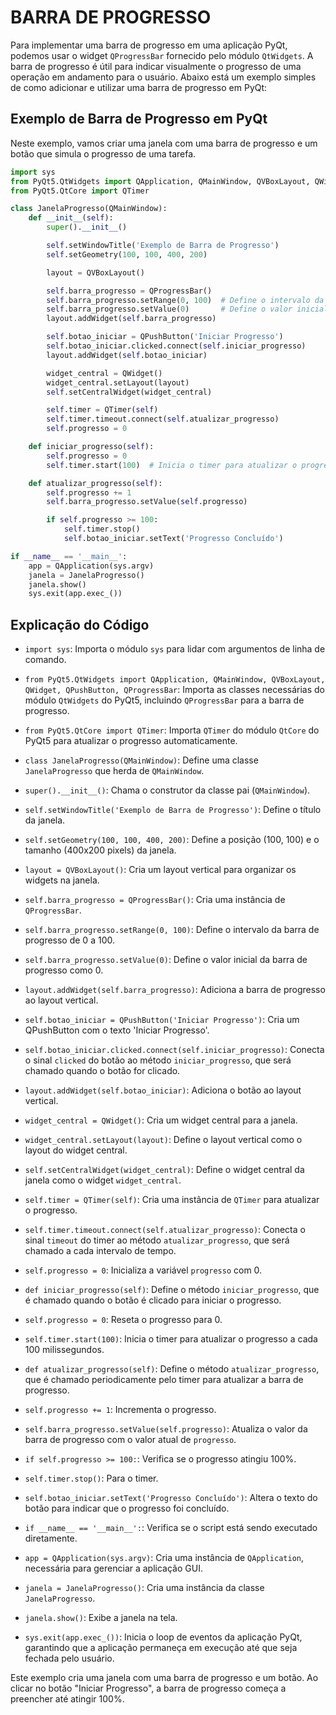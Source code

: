 # BARRA DE PROGRESSO
Para implementar uma barra de progresso em uma aplicação PyQt, podemos usar o widget `QProgressBar` fornecido pelo módulo `QtWidgets`. A barra de progresso é útil para indicar visualmente o progresso de uma operação em andamento para o usuário. Abaixo está um exemplo simples de como adicionar e utilizar uma barra de progresso em PyQt:

## Exemplo de Barra de Progresso em PyQt
Neste exemplo, vamos criar uma janela com uma barra de progresso e um botão que simula o progresso de uma tarefa.

```python
import sys
from PyQt5.QtWidgets import QApplication, QMainWindow, QVBoxLayout, QWidget, QPushButton, QProgressBar
from PyQt5.QtCore import QTimer

class JanelaProgresso(QMainWindow):
    def __init__(self):
        super().__init__()

        self.setWindowTitle('Exemplo de Barra de Progresso')
        self.setGeometry(100, 100, 400, 200)

        layout = QVBoxLayout()

        self.barra_progresso = QProgressBar()
        self.barra_progresso.setRange(0, 100)  # Define o intervalo da barra de progresso
        self.barra_progresso.setValue(0)       # Define o valor inicial da barra de progresso
        layout.addWidget(self.barra_progresso)

        self.botao_iniciar = QPushButton('Iniciar Progresso')
        self.botao_iniciar.clicked.connect(self.iniciar_progresso)
        layout.addWidget(self.botao_iniciar)

        widget_central = QWidget()
        widget_central.setLayout(layout)
        self.setCentralWidget(widget_central)

        self.timer = QTimer(self)
        self.timer.timeout.connect(self.atualizar_progresso)
        self.progresso = 0

    def iniciar_progresso(self):
        self.progresso = 0
        self.timer.start(100)  # Inicia o timer para atualizar o progresso a cada 100ms

    def atualizar_progresso(self):
        self.progresso += 1
        self.barra_progresso.setValue(self.progresso)

        if self.progresso >= 100:
            self.timer.stop()
            self.botao_iniciar.setText('Progresso Concluído')

if __name__ == '__main__':
    app = QApplication(sys.argv)
    janela = JanelaProgresso()
    janela.show()
    sys.exit(app.exec_())
```

## Explicação do Código
- `import sys`: Importa o módulo `sys` para lidar com argumentos de linha de comando.
- `from PyQt5.QtWidgets import QApplication, QMainWindow, QVBoxLayout, QWidget, QPushButton, QProgressBar`: Importa as classes necessárias do módulo `QtWidgets` do PyQt5, incluindo `QProgressBar` para a barra de progresso.
- `from PyQt5.QtCore import QTimer`: Importa `QTimer` do módulo `QtCore` do PyQt5 para atualizar o progresso automaticamente.

- `class JanelaProgresso(QMainWindow)`: Define uma classe `JanelaProgresso` que herda de `QMainWindow`.

- `super().__init__()`: Chama o construtor da classe pai (`QMainWindow`).

- `self.setWindowTitle('Exemplo de Barra de Progresso')`: Define o título da janela.

- `self.setGeometry(100, 100, 400, 200)`: Define a posição (100, 100) e o tamanho (400x200 pixels) da janela.

- `layout = QVBoxLayout()`: Cria um layout vertical para organizar os widgets na janela.

- `self.barra_progresso = QProgressBar()`: Cria uma instância de `QProgressBar`.

- `self.barra_progresso.setRange(0, 100)`: Define o intervalo da barra de progresso de 0 a 100.

- `self.barra_progresso.setValue(0)`: Define o valor inicial da barra de progresso como 0.

- `layout.addWidget(self.barra_progresso)`: Adiciona a barra de progresso ao layout vertical.

- `self.botao_iniciar = QPushButton('Iniciar Progresso')`: Cria um QPushButton com o texto 'Iniciar Progresso'.

- `self.botao_iniciar.clicked.connect(self.iniciar_progresso)`: Conecta o sinal `clicked` do botão ao método `iniciar_progresso`, que será chamado quando o botão for clicado.

- `layout.addWidget(self.botao_iniciar)`: Adiciona o botão ao layout vertical.

- `widget_central = QWidget()`: Cria um widget central para a janela.

- `widget_central.setLayout(layout)`: Define o layout vertical como o layout do widget central.

- `self.setCentralWidget(widget_central)`: Define o widget central da janela como o widget `widget_central`.

- `self.timer = QTimer(self)`: Cria uma instância de `QTimer` para atualizar o progresso.

- `self.timer.timeout.connect(self.atualizar_progresso)`: Conecta o sinal `timeout` do timer ao método `atualizar_progresso`, que será chamado a cada intervalo de tempo.

- `self.progresso = 0`: Inicializa a variável `progresso` com 0.

- `def iniciar_progresso(self)`: Define o método `iniciar_progresso`, que é chamado quando o botão é clicado para iniciar o progresso.

- `self.progresso = 0`: Reseta o progresso para 0.

- `self.timer.start(100)`: Inicia o timer para atualizar o progresso a cada 100 milissegundos.

- `def atualizar_progresso(self)`: Define o método `atualizar_progresso`, que é chamado periodicamente pelo timer para atualizar a barra de progresso.

- `self.progresso += 1`: Incrementa o progresso.

- `self.barra_progresso.setValue(self.progresso)`: Atualiza o valor da barra de progresso com o valor atual de `progresso`.

- `if self.progresso >= 100:`: Verifica se o progresso atingiu 100%.

- `self.timer.stop()`: Para o timer.

- `self.botao_iniciar.setText('Progresso Concluído')`: Altera o texto do botão para indicar que o progresso foi concluído.

- `if __name__ == '__main__':`: Verifica se o script está sendo executado diretamente.

- `app = QApplication(sys.argv)`: Cria uma instância de `QApplication`, necessária para gerenciar a aplicação GUI.

- `janela = JanelaProgresso()`: Cria uma instância da classe `JanelaProgresso`.

- `janela.show()`: Exibe a janela na tela.

- `sys.exit(app.exec_())`: Inicia o loop de eventos da aplicação PyQt, garantindo que a aplicação permaneça em execução até que seja fechada pelo usuário.

Este exemplo cria uma janela com uma barra de progresso e um botão. Ao clicar no botão "Iniciar Progresso", a barra de progresso começa a preencher até atingir 100%. 